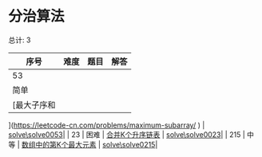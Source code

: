 # 分治算法

<!--- table -->


总计: 3

| 序号 | 难度 | 题目                    | 解答                      |
| ---- | ---- | ------------------ | ---------------- |
| 53 | 简单 | [最大子序和](https://leetcode-cn.com/problems/maximum-subarray/) | [solve\solve0053](../solve\solve0053)|
| 23 | 困难 | [合并K个升序链表](https://leetcode-cn.com/problems/merge-k-sorted-lists/) | [solve\solve0023](../solve\solve0023)|
| 215 | 中等 | [数组中的第K个最大元素](https://leetcode-cn.com/problems/kth-largest-element-in-an-array/) | [solve\solve0215](../solve\solve0215)|
